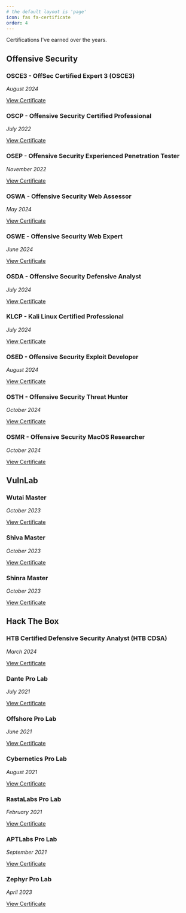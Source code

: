 ```yaml
---
# the default layout is 'page'
icon: fas fa-certificate
order: 4
---
```



Certifications I've earned over the years.


## **Offensive Security**

### OSCE3 - OffSec Certified Expert 3 (OSCE3)
_August 2024_


[View Certificate](https://www.credential.net/2861da94-672f-4f65-a9a6-587dcdadbe43#acc.DB6j7u4A)

### OSCP - Offensive Security Certified Professional
_July 2022_


[View Certificate](https://www.credential.net/64000916-5e38-4201-96db-c04747fe0881#acc.8zM5ufSo)

### OSEP - Offensive Security Experienced Penetration Tester
_November 2022_


[View Certificate](https://www.credential.net/432086bd-79d9-42b7-836b-f7ccebe49973#acc.8Z4F17gV)

### OSWA - Offensive Security Web Assessor
_May 2024_


[View Certificate](https://www.credential.net/35939b64-3a5a-4eed-8cc2-728a31681ccf#acc.TUIQ6zJi)

### OSWE - Offensive Security Web Expert
_June 2024_


[View Certificate](https://www.credential.net/5cccdd16-4906-4034-8f48-60620a309cad#acc.DoTZeSQ8)

### OSDA - Offensive Security Defensive Analyst
_July 2024_


[View Certificate](https://www.credential.net/b716b262-0f46-4847-8976-3b3a4efcc097#acc.YKzrdyAX)

### KLCP - Kali Linux Certified Professional
_July 2024_


[View Certificate](https://www.credential.net/2498b6ee-0023-4b4f-909f-313b309693d8#acc.p9lA3Sth)

### OSED - Offensive Security Exploit Developer
_August 2024_


[View Certificate](https://www.credential.net/27a11c7f-7c79-42a0-af2c-f8a3292958c9#acc.rf7KZzUd)


### OSTH - Offensive Security Threat Hunter
_October 2024_


[View Certificate](https://www.credential.net/c09a3c5a-6684-4b1d-96ed-79458e48eb19#acc.yAQbJV98)


### OSMR - Offensive Security MacOS Researcher
_October 2024_


[View Certificate](https://www.credential.net/07fd782e-3941-49d8-9727-d815af33b5e5#acc.QZ1qbeE4)


## **VulnLab**

### Wutai Master
_October 2023_

[View Certificate](https://eu.badgr.com/public/assertions/fqKRLAIMSWCNL_01ZNQ5Yg)

### Shiva Master
_October 2023_

[View Certificate](https://eu.badgr.com/public/assertions/FiqP8K6oR6y3HKAFq4Zq3g)

### Shinra Master
_October 2023_

[View Certificate](https://eu.badgr.com/public/assertions/FC2B0M8AR0S2Z9vEqR4Tnw)


## **Hack The Box**

### HTB Certified Defensive Security Analyst (HTB CDSA)
_March 2024_

[View Certificate](/assets/certs/CDSA.pdf)


### Dante Pro Lab
_July 2021_


[View Certificate](/assets/certs/DANTE.pdf)


### Offshore Pro Lab
_June 2021_


[View Certificate](/assets/certs/OFFSHORE.pdf)

### Cybernetics Pro Lab
_August 2021_


[View Certificate](/assets/certs/CYBERNETICS.pdf)

### RastaLabs Pro Lab
_February 2021_


[View Certificate](/assets/certs/RASTALABS.pdf)

### APTLabs Pro Lab
_September 2021_


[View Certificate](/assets/certs/APTLABS.pdf)

### Zephyr Pro Lab
_April 2023_


[View Certificate](/assets/certs/ZEPHYR.jpeg)
